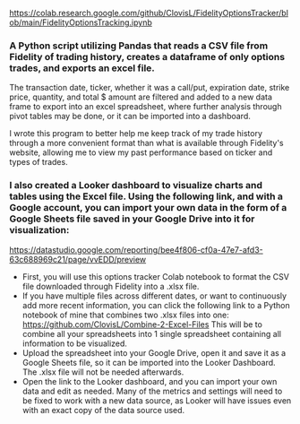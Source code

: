 https://colab.research.google.com/github/ClovisL/FidelityOptionsTracker/blob/main/FidelityOptionsTracking.ipynb

### A Python script utilizing Pandas that reads a CSV file from Fidelity of trading history, creates a dataframe of only options trades, and exports an excel file.

The transaction date, ticker, whether it was a call/put, expiration date, strike price, quantity, and total $ amount are filtered and added to a new data frame to export into an excel spreadsheet, where further analysis through pivot tables may be done, or it can be imported into a dashboard.

I wrote this program to better help me keep track of my trade history through a more convenient format than what is available through Fidelity's website, allowing me to view my past performance based on ticker and types of trades.


### I also created a Looker dashboard to visualize charts and tables using the Excel file. Using the following link, and with a Google account, you can import your own data in the form of a Google Sheets file saved in your Google Drive into it for visualization:
https://datastudio.google.com/reporting/bee4f806-cf0a-47e7-afd3-63c688969c21/page/vvEDD/preview

* First, you will use this options tracker Colab notebook to format the CSV file downloaded through Fidelity into a .xlsx file.
* If you have multiple files across different dates, or want to continuously add more recent information, you can click the following link to a Python notebook of mine that combines two .xlsx files into one: https://github.com/ClovisL/Combine-2-Excel-Files This will be to combine all your spreadsheets into 1 single spreadsheet containing all information to be visualized.
* Upload the spreadsheet into your Google Drive, open it and save it as a Google Sheets file, so it can be imported into the Looker Dashboard. The .xlsx file will not be needed afterwards.
* Open the link to the Looker dashboard, and you can import your own data and edit as needed. Many of the metrics and settings will need to be fixed to work with a new data source, as Looker will have issues even with an exact copy of the data source used.
